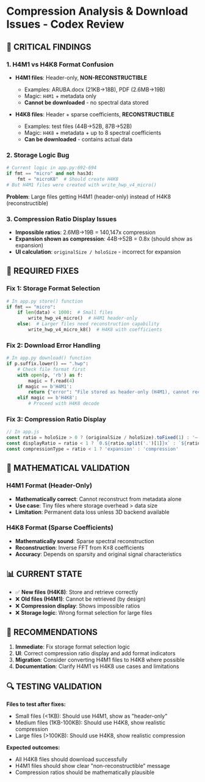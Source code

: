 # Compression Analysis & Download Issues - Codex Review

## 🚨 CRITICAL FINDINGS

### 1. **H4M1 vs H4K8 Format Confusion**
- **H4M1 files**: Header-only, **NON-RECONSTRUCTIBLE**
  - Examples: ARUBA.docx (21KB→18B), PDF (2.6MB→19B)
  - Magic: `H4M1` + metadata only
  - **Cannot be downloaded** - no spectral data stored

- **H4K8 files**: Header + sparse coefficients, **RECONSTRUCTIBLE**
  - Examples: test files (44B→52B, 87B→52B)
  - Magic: `H4K8` + metadata + up to 8 spectral coefficients
  - **Can be downloaded** - contains actual data

### 2. **Storage Logic Bug**
```python
# Current logic in app.py:692-694
if fmt == "micro" and not has3d:
    fmt = "microK8"  # Should create H4K8
# But H4M1 files were created with write_hwp_v4_micro()
```

**Problem**: Large files getting H4M1 (header-only) instead of H4K8 (reconstructible)

### 3. **Compression Ratio Display Issues**
- **Impossible ratios**: 2.6MB→19B = 140,147x compression
- **Expansion shown as compression**: 44B→52B = 0.8x (should show as expansion)
- **UI calculation**: `originalSize / holoSize` - incorrect for expansion

## 🔧 REQUIRED FIXES

### Fix 1: Storage Format Selection
```python
# In app.py store() function
if fmt == "micro":
    if len(data) < 1000:  # Small files
        write_hwp_v4_micro()  # H4M1 header-only
    else:  # Larger files need reconstruction capability
        write_hwp_v4_micro_k8()  # H4K8 with coefficients
```

### Fix 2: Download Error Handling
```python
# In app.py download() function
if p.suffix.lower() == ".hwp":
    # Check file format first
    with open(p, 'rb') as f:
        magic = f.read(4)
    if magic == b'H4M1':
        return {"error": "File stored as header-only (H4M1), cannot reconstruct"}
    elif magic == b'H4K8':
        # Proceed with H4K8 decode
```

### Fix 3: Compression Ratio Display
```javascript
// In app.js
const ratio = holoSize > 0 ? (originalSize / holoSize).toFixed(1) : '—'
const displayRatio = ratio < 1 ? `0.${ratio.split('.')[1]}x` : `${ratio}x`
const compressionType = ratio < 1 ? 'expansion' : 'compression'
```

## 🧮 MATHEMATICAL VALIDATION

### H4M1 Format (Header-Only)
- **Mathematically correct**: Cannot reconstruct from metadata alone
- **Use case**: Tiny files where storage overhead > data size
- **Limitation**: Permanent data loss unless 3D backend available

### H4K8 Format (Sparse Coefficients)
- **Mathematically sound**: Sparse spectral reconstruction
- **Reconstruction**: Inverse FFT from K≤8 coefficients
- **Accuracy**: Depends on sparsity and original signal characteristics

## 📊 CURRENT STATE
- ✅ **New files (H4K8)**: Store and retrieve correctly
- ❌ **Old files (H4M1)**: Cannot be retrieved (by design)
- ❌ **Compression display**: Shows impossible ratios
- ❌ **Storage logic**: Wrong format selection for large files

## 🎯 RECOMMENDATIONS

1. **Immediate**: Fix storage format selection logic
2. **UI**: Correct compression ratio display and add format indicators
3. **Migration**: Consider converting H4M1 files to H4K8 where possible
4. **Documentation**: Clarify H4M1 vs H4K8 use cases and limitations

## 🔍 TESTING VALIDATION

**Files to test after fixes:**
- Small files (<1KB): Should use H4M1, show as "header-only"
- Medium files (1KB-100KB): Should use H4K8, show realistic compression
- Large files (>100KB): Should use H4K8, show realistic compression

**Expected outcomes:**
- All H4K8 files should download successfully
- H4M1 files should show clear "non-reconstructible" message
- Compression ratios should be mathematically plausible
